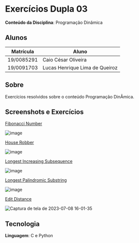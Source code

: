 # Exercícios Dupla 03

**Conteúdo da Disciplina**: Programação Dinâmica

## Alunos
|Matrícula | Aluno |
| -- | -- |
| 19/0085291  |  Caio César Oliveira |
| 19/0091703   |  Lucas Henrique Lima de Queiroz |

## Sobre 

Exercícios resolvidos sobre o conteúdo Programação DinÂmica.

## Screenshots e Exercícios

[Fibonacci Number](https://leetcode.com/problems/fibonacci-number/)

![image](https://github.com/projeto-de-algoritmos/PD_Exercicios_Dupla03/prints/fib.png)

[House Robber](https://leetcode.com/problems/house-robber/)

![image](https://github.com/projeto-de-algoritmos/PD_Exercicios_Dupla03/prints/house_robber.png)

[Longest Increasing Subsequence](https://leetcode.com/problems/longest-increasing-subsequence/)

![image](https://github.com/projeto-de-algoritmos/PD_Exercicios_Dupla03/prints/longest_increasing_subsequence.png)

[Longest Palindromic Substring](https://leetcode.com/problems/longest-palindromic-substring/description/?envType=study-plan-v2&envId=dynamic-programming)

![image](https://github.com/projeto-de-algoritmos/PD_Exercicios_Dupla03/assets/54439337/0f9f1738-a8f4-426b-8a74-da5b3d90626b)

[Edit Distance](https://leetcode.com/problems/edit-distance/description/?envType=study-plan-v2&envId=dynamic-programming)

![Captura de tela de 2023-07-08 16-01-35](https://github.com/projeto-de-algoritmos/PD_Exercicios_Dupla03/assets/54439337/de874c24-c15e-431c-8aa7-ad188b3f4e25)


## Tecnologia 
**Linguagem**: C e Python
